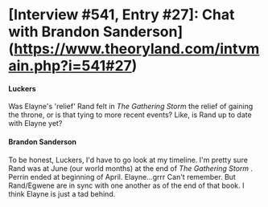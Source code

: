 # [Interview #541, Entry #27]: Chat with Brandon Sanderson](https://www.theoryland.com/intvmain.php?i=541#27)

#### Luckers

Was Elayne's 'relief' Rand felt in
*The Gathering Storm*
the relief of gaining the throne, or is that tying to more recent events? Like, is Rand up to date with Elayne yet?

#### Brandon Sanderson

To be honest, Luckers, I'd have to go look at my timeline. I'm pretty sure Rand was at June (our world months) at the end of
*The Gathering Storm*
. Perrin ended at beginning of April. Elayne...grrr Can't remember. But Rand/Egwene are in sync with one another as of the end of that book. I think Elayne is just a tad behind.

